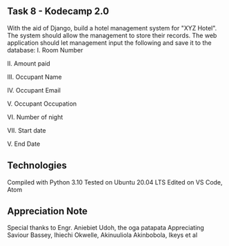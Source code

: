 ## Task 8 - Kodecamp 2.0

With the aid of Django, build a hotel management system for "XYZ Hotel". The system should allow the management to store their records.
The web application should let management input the following and save it to the database:
I. Room Number

II. Amount paid

III. Occupant Name

IV. Occupant Email

V. Occupant Occupation

VI. Number of night

VII. Start date

V. End Date

## Technologies
Compiled with Python 3.10
Tested on Ubuntu 20.04 LTS
Edited on VS Code, Atom

## Appreciation Note
Special thanks to Engr. Aniebiet Udoh, the oga patapata
Appreciating Saviour Bassey, Ihiechi Okwelle, Akinuuliola Akinbobola, Ikeys et al
